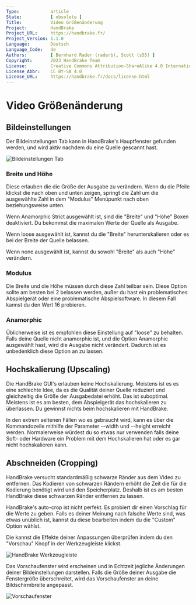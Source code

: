```yaml
---
Type:            article
State:           [ obsolete ]
Title:           Video Größenänderung
Project:         HandBrake
Project_URL:     https://handbrake.fr/
Project_Version: 1.1.0
Language:        Deutsch
Language_Code:   de
Authors:         [ Bernhard Rader (raderb), Scott (s55) ]
Copyright:       2023 HandBrake Team
License:         Creative Commons Attribution-ShareAlike 4.0 International
License_Abbr:    CC BY-SA 4.0
License_URL:     https://handbrake.fr/docs/license.html
---
```


Video Größenänderung
=============================

## Bildeinstellungen

Der Bildeinstellungen Tab kann in HandBrake's Hauptfenster gefunden werden, und wird aktiv nachdem du eine Quelle gescannt hast.

![Bildeinstellungen Tab](../../../en/images/windows/picture-settings-1.0.0.png "Bildeinstellungen Tab")

### Breite und Höhe

Diese erlauben die die Größe der Ausgabe zu verändern. Wenn du die Pfeile klickst die nach oben und unten zeigen, springt die Zahl um die ausgewählte Zahl in dem "Modulus" Menüpunkt nach oben beziehungsweise unten.

Wenn Anamorphic Strict ausgewählt ist, sind die "Breite" und "Höhe" Boxen deaktiviert. Du bekommst die maximalen Werte der Quelle als Ausgabe.

Wenn loose ausgewählt ist, kannst du die "Breite" herunterskalieren oder es bei der Breite der Quelle belassen.

Wenn none ausgewählt ist, kannst du sowohl "Breite" als auch "Höhe" verändern.

### Modulus

Die Breite und die Höhe müssen durch diese Zahl teilbar sein. Diese Option sollte am besten bei 2 belassen werden, außer du hast ein problematisches Abspielgerät oder eine problematische Abspielsoftware. In diesem Fall kannst du den Wert 16 probieren.

### Anamorphic

Üblicherweise ist es empfohlen diese Einstellung auf "loose" zu behalten. Falls deine Quelle nicht anamorphic ist, und die Option Anamorphic ausgewählt hast, wird die Ausgabe nicht verändert. Dadurch ist es unbedenklich diese Option an zu lassen.

## Hochskalierung (Upscaling)

Die HandBrake GUI's erlauben keine Hochskalierung. Meistens ist es es eine schlechte Idee, da es die Qualität deiner Quelle reduziert und gleichzeitig die Größe der Ausgabedatei erhöht. Das ist suboptimal. Meistens ist es am besten, dem Abspielgerät das hochskalieren zu überlassen. Du gewinnst nichts beim hochskalieren mit HandBrake.

In den extrem seltenen Fällen wo es gebraucht wird, kann es über die Kommandozeile mithilfe der Parameter --width und --height erreicht werden.
Normalerweise würdest du so etwas nur verwenden falls deine Soft- oder Hardware ein Problem mit dem Hochskalieren hat oder es gar nicht hochskalieren kann.

## Abschneiden (Cropping)

HandBrake versucht standardmäßig schwarze Ränder aus dem Video zu entfernen. Das Kodieren von schwarzen Rändern erhöht die Zeit die für die Kodierung benötigt wird und den Speicherplatz. Deshalb ist es am besten HandBrake diese schwarzen Ränder entfernen zu lassen.

HandBrake's auto-crop ist nicht perfekt. Es probiert dir einen Vorschlag für die Werte zu geben. Falls es deiner Meinung nach falsche Werte sind, was etwas unüblich ist, kannst du diese bearbeiten indem du die "Custom" Option wählst.

Die kannst die Effekte deiner Anpassungen überprüfen indem du den "Vorschau" Knopf in der Werkzeugleiste klickst.

![HandBrake Werkzeugleiste](../../../en/images/windows/toolbar-1.0.0.png "HandBrake Werkzeugleiste")

Das Vorschaufenster wird erscheinen und in Echtzeit jegliche Änderungen deiner Bildeinstellungen darstellen.
Falls die Größe deiner Ausgabe die Fenstergröße überschreitet, wird das Vorschaufenster an deine Bildschirmbreite angepasst.

![Vorschaufenster](../../../en/images/windows/preview-window-1.0.0.jpg "Vorschaufenster")
